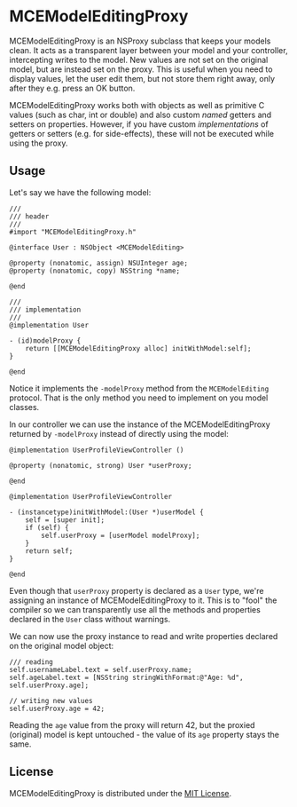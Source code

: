 MCEModelEditingProxy
====================

MCEModelEditingProxy is an NSProxy subclass that keeps your models clean. It acts as a transparent layer between your model and your controller, intercepting writes to the model. New values are not set on the original model, but are instead set on the proxy. This is useful when you need to display values, let the user edit them, but not store them right away, only after they e.g. press an OK button.

MCEModelEditingProxy works both with objects as well as primitive C values (such as char, int or double) and also custom _named_ getters and setters on properties. However, if you have custom _implementations_ of getters or setters (e.g. for side-effects), these will not be executed while using the proxy.

## Usage
Let's say we have the following model:
```objc
///
/// header
///
#import "MCEModelEditingProxy.h"

@interface User : NSObject <MCEModelEditing>

@property (nonatomic, assign) NSUInteger age;
@property (nonatomic, copy) NSString *name;

@end

///
/// implementation
///
@implementation User

- (id)modelProxy {
    return [[MCEModelEditingProxy alloc] initWithModel:self];
}

@end

```
Notice it implements the `-modelProxy` method from the `MCEModelEditing` protocol. That is the only method you need to implement on you model classes.

In our controller we can use the instance of the MCEModelEditingProxy returned by `-modelProxy` instead of directly using the model:
```objc
@implementation UserProfileViewController ()

@property (nonatomic, strong) User *userProxy;

@end

@implementation UserProfileViewController

- (instancetype)initWithModel:(User *)userModel {
    self = [super init];
    if (self) {
        self.userProxy = [userModel modelProxy];
    }
    return self;
}

@end
```
Even though that `userProxy` property is declared as a `User` type, we're assigning an instance of MCEModelEditingProxy to it. This is to "fool" the compiler so we can transparently use all the methods and properties declared in the `User` class without warnings.

We can now use the proxy instance to read and write properties declared on the original model object:
```objc
/// reading
self.usernameLabel.text = self.userProxy.name;
self.ageLabel.text = [NSString stringWithFormat:@"Age: %d", self.userProxy.age];

// writing new values
self.userProxy.age = 42;
```
Reading the `age` value from the proxy will return 42, but the proxied (original) model is kept untouched - the value of its `age` property stays the same.

## License

MCEModelEditingProxy is distributed under the [MIT License](LICENSE).
